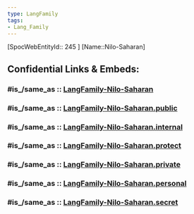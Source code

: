 ```yaml
---
type: LangFamily
tags: 
- Lang_Family
---
```

[SpocWebEntityId:: 245 ]
[Name::Nilo-Saharan]


## Confidential Links & Embeds: 

### #is_/same_as :: [LangFamily-Nilo-Saharan](/_Standards/Language/Lang~Family/LangFamily-Nilo-Saharan.md) 

### #is_/same_as :: [LangFamily-Nilo-Saharan.public](/_public/Language/Lang~Family/LangFamily-Nilo-Saharan.public.md) 

### #is_/same_as :: [LangFamily-Nilo-Saharan.internal](/_internal/Language/Lang~Family/LangFamily-Nilo-Saharan.internal.md) 

### #is_/same_as :: [LangFamily-Nilo-Saharan.protect](/_protect/Language/Lang~Family/LangFamily-Nilo-Saharan.protect.md) 

### #is_/same_as :: [LangFamily-Nilo-Saharan.private](/_private/Language/Lang~Family/LangFamily-Nilo-Saharan.private.md) 

### #is_/same_as :: [LangFamily-Nilo-Saharan.personal](/_personal/Language/Lang~Family/LangFamily-Nilo-Saharan.personal.md) 

### #is_/same_as :: [LangFamily-Nilo-Saharan.secret](/_secret/Language/Lang~Family/LangFamily-Nilo-Saharan.secret.md)

